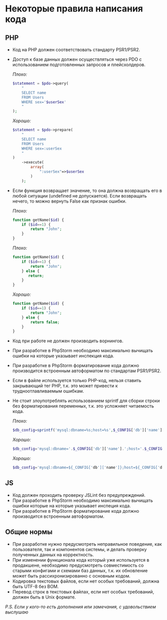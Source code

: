Некоторые правила написания кода
================================

PHP
---

*   Код на PHP должен соответствовать стандарту PSR1/PSR2.
*   Доступ к базе данных должен осуществляться через PDO с использованием подготовленных запросов и плейсхолдеров.

    *Плохо:*

    ```php
    $statement = $pdo->query(
        "
        SELECT name
        FROM Users
        WHERE sex='$userSex'
        "
    );
    ```

    *Хорошо:*

    ```php
    $statement = $pdo->prepare(
        "
        SELECT name
        FROM Users
        WHERE sex=:userSex
        "
    )
        ->execute(
            array(
                ":userSex"=>$userSex
            )
        );
    ```

*   Если функция возвращает значение, то она должна возвращать его в любой ситуации (undefined не допускается).
    Если возвращать нечего, то можно вернуть False как признак ошибки.

    *Плохо:*

    ```php
    function getName($id) {
        if ($id==1) {
            return "John";
        }
    }
    ```

    *Плохо:*

    ```php
    function getName($id) {
        if ($id==1) {
            return "John";
        } else {
           return;
        }
    }
    ```

    *Хорошо:*

    ```php
    function getName($id) {
        if ($id==1) {
            return "John";
        } else {
            return false;
        }
    }
    ```

*   Код при работе не должен производить ворнингов.
*   При разработке в PhpStorm необходимо максимально вычищать ошибки на которые указывает инспекция кода.
*   При разработке в PhpStorm форматирование кода должно производится встроенным автоформатом по стандартам PSR1/PSR2.
*   Если в файле используется только PHP-код, нельзя ставить закрывающий тег PHP,
    т.к. это может привести к трудноотлавливаемым ошибкам.
*   Не стоит злоупотреблять использованием sprintf для сборки строки без форматирования переменных, т.к. это усложняет читаемость кода.

    *Плохо:*

    ```php
    $db_config=sprintf('mysql:dbname=%s;host=%s',$_CONFIG['db']['name'],$_CONFIG['db']['host']);
    ```

    *Хорошо:*

    ```php
    $db_config='mysql:dbname='.$_CONFIG['db']['name'].';host='.$_CONFIG['db']['host'];
    ```

    *Хорошо:*

    ```php
    $db_config='mysql:dbname=${_CONFIG['db']['name']};host=${_CONFIG['db']['host']}';
    ```

JS
---

*   Код должен проходить проверку JSLint без предупреждений.
*   При разработке в PhpStorm необходимо максимально вычищать ошибки которые на которые указывает инспеция кода.
*   При разработке в PhpStorm форматирование кода должно производится встроенным автоформатом.

Общие нормы
-----------

*   При разработке нужно предусмотреть неправильное поведение, как пользователя, так и компонентов системы,
    и делать проверку полученных данных на корректность.
*   При изменении функционала кода который уже используется в продакшене,
    необходимо предусмотреть совместимость со старыми конфигами и схемами баз данных,
    т.к. их обновление может быть рассихронизированно с основным кодом.
*   Кодировка текстовых файлов, если нет особых требований, должна быть UTF-8 без BOM.
*   Перевод строк в текстовых файлах, если нет особых требований, должен быть в Unix формате.

*P.S. Если у кого-то есть дополнения или замечания, с удовольствием выслушаю*
